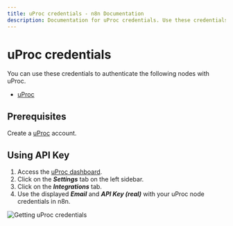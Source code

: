 ```yaml
---
title: uProc credentials - n8n Documentation
description: Documentation for uProc credentials. Use these credentials to authenticate uProc in n8n, a workflow automation platform.
---
```


# uProc credentials

You can use these credentials to authenticate the following nodes with uProc.

- [uProc](/integrations/builtin/app-nodes/n8n-nodes-base.uproc/)

## Prerequisites

Create a [uProc](https://uProc.io) account.

## Using API Key

1. Access the [uProc dashboard](https://app.uproc.io/#/dashboard).
2. Click on the ***Settings*** tab on the left sidebar.
3. Click on the ***Integrations*** tab.
4. Use the displayed ***Email*** and ***API Key (real)*** with your uProc node credentials in n8n.

![Getting uProc credentials](/_images/integrations/builtin/credentials/uproc/using-api.gif)


